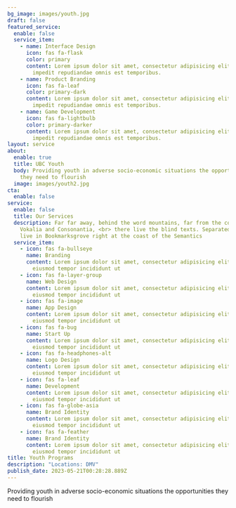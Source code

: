 ```yaml
---
bg_image: images/youth.jpg
draft: false
featured_service:
  enable: false
  service_item:
    - name: Interface Design
      icon: fas fa-flask
      color: primary
      content: Lorem ipsum dolor sit amet, consectetur adipisicing elit. Saepe enim
        impedit repudiandae omnis est temporibus.
    - name: Product Branding
      icon: fas fa-leaf
      color: primary-dark
      content: Lorem ipsum dolor sit amet, consectetur adipisicing elit. Saepe enim
        impedit repudiandae omnis est temporibus.
    - name: Game Development
      icon: fas fa-lightbulb
      color: primary-darker
      content: Lorem ipsum dolor sit amet, consectetur adipisicing elit. Saepe enim
        impedit repudiandae omnis est temporibus.
layout: service
about:
  enable: true
  title: UBC Youth
  body: Providing youth in adverse socio-economic situations the opportunities
    they need to flourish
  image: images/youth2.jpg
cta:
  enable: false
service:
  enable: false
  title: Our Services
  description: Far far away, behind the word mountains, far from the countries
    Vokalia and Consonantia, <br> there live the blind texts. Separated they
    live in Bookmarksgrove right at the coast of the Semantics
  service_item:
    - icon: fas fa-bullseye
      name: Branding
      content: Lorem ipsum dolor sit amet, consectetur adipisicing elit, sed do
        eiusmod tempor incididunt ut
    - icon: fas fa-layer-group
      name: Web Design
      content: Lorem ipsum dolor sit amet, consectetur adipisicing elit, sed do
        eiusmod tempor incididunt ut
    - icon: fas fa-image
      name: App Design
      content: Lorem ipsum dolor sit amet, consectetur adipisicing elit, sed do
        eiusmod tempor incididunt ut
    - icon: fas fa-bug
      name: Start Up
      content: Lorem ipsum dolor sit amet, consectetur adipisicing elit, sed do
        eiusmod tempor incididunt ut
    - icon: fas fa-headphones-alt
      name: Logo Design
      content: Lorem ipsum dolor sit amet, consectetur adipisicing elit, sed do
        eiusmod tempor incididunt ut
    - icon: fas fa-leaf
      name: Development
      content: Lorem ipsum dolor sit amet, consectetur adipisicing elit, sed do
        eiusmod tempor incididunt ut
    - icon: fas fa-globe-asia
      name: Brand Identity
      content: Lorem ipsum dolor sit amet, consectetur adipisicing elit, sed do
        eiusmod tempor incididunt ut
    - icon: fas fa-feather
      name: Brand Identity
      content: Lorem ipsum dolor sit amet, consectetur adipisicing elit, sed do
        eiusmod tempor incididunt ut
title: Youth Programs
description: "Locations: DMV"
publish_date: 2023-05-21T00:28:28.889Z
---
```

Providing youth in adverse socio-economic situations the opportunities they need to flourish